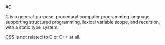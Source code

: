 #C
C is a general-purpose, procedural computer programming language supporting structured programming, lexical variable scope, and recursion, with a static type system.

[CSS](/wiki/css)  is not related to C or C++ at all.